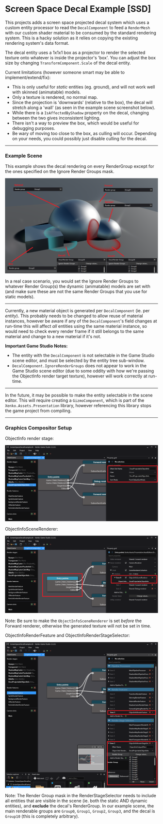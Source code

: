 ﻿# Screen Space Decal Example [SSD]

This projects adds a screen space projected decal system which uses a custom entity processor to read the `DecalComponent` to feed a `RenderMesh` with our custom shader material to be consumed by the standard rendering system.
This is a hacky solution as it relies on copying the existing rendering system's data format.

The decal entity uses a 1x1x1 box as a projector to render the selected texture onto whatever is inside the projector's 'box'.
You can adjust the box size by changing `TransformComponent.Scale` of the decal entity.

Current limitations (however someone smart may be able to implement/extend/fix):
* This is only useful for *static* entities (eg. ground), and will not work well with skinned (animatable) models.
* Only a texture is rendered, no normal map.
* Since the projection is 'downwards' (relative to the box), the decal will stretch along a 'wall' (as seen in the example scene screenshot below).
* While there is a `IsAffectedByShadow` property on the decal, changing between the two gives inconsistent lighting.
* There isn't a way to preview the box, which would be useful for debugging purposes.
* Be wary of moving too close to the box, as culling will occur. Depending on your needs, you could possibly just disable culling for the decal.

---
### Example Scene

This example shows the decal rendering on every RenderGroup except for the ones specified on the Ignore Render Groups mask.

![Scene](images/scene.png)

In a real case scenario, you would set the Ignore Render Groups to whatever Render Group(s) the dynamic (animatable) models are set with (and make sure these are not the same Render Groups that you use for static models).

---
Currently, a new material object is generated per `DecalComponent` (ie. per *entity*).
This probably needs to be changed to allow reuse of material instances, however be aware if any of the `DecalComponent`'s field changes at run-time this will affect *all* entities using the same material instance, so would need to check every render frame if it still belongs to the same material and change to a new material if it's not.

**Important Game Studio Notes:** 
* The entity with the `DecalComponent` is not selectable in the Game Studio scene editor, and must be selected by the entity tree sub-window.
* `DecalComponent.IgnoreRenderGroups` does not appear to work in the Game Studio scene editor (due to some oddity with how we're passing the ObjectInfo render target texture), however will work correctly at run-time.

---
In the future, it may be possible to make the entity selectable in the scene editor.
This will require creating a `GizmoComponent`, which is part of the `Xenko.Assets.Presentation` library, however referencing this library stops the game project from compiling.

---
### Graphics Compositor Setup

ObjectInfo render stage:

![Render Stage](images/gfxcomp_renderstage.png)

ObjectInfoSceneRenderer:

![Entry Points](images/gfxcomp_entrypoints.png)

Note: Be sure to make the `ObjectInfoSceneRenderer` is set *before* the Forward renderer, otherwise the generated texture will not be set in time.

ObjectInfoRenderFeature and ObjectInfoRenderStageSelector:

![Mesh Render Feature](images/gfxcomp_meshrenderfeature.png)

Note: The Render Group mask in the RenderStageSelector needs to include all entities that are visible in the scene (ie. both the static AND dynamic entities), and **exclude** the decal's RenderGroup.
In our example scene, the main renderable groups are `Group0`, `Group1`, `Group2`, `Group3`, and the decal is `Group10` (this is completely arbitrary).
